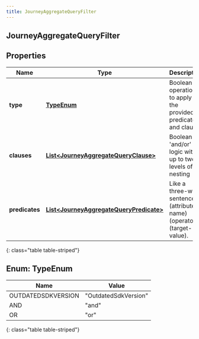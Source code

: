 ```yaml
---
title: JourneyAggregateQueryFilter
---
```


## JourneyAggregateQueryFilter

## Properties

| Name           | Type                                                                                                     | Description                                                             | Notes      |
| -------------- | -------------------------------------------------------------------------------------------------------- | ----------------------------------------------------------------------- | ---------- |
| **type**       | [**TypeEnum**](#TypeEnum)<!---->                                                                         | Boolean operation to apply to the provided predicates and clauses       |            |
| **clauses**    | <!----><!---->[**List&lt;JourneyAggregateQueryClause&gt;**](JourneyAggregateQueryClause.md)<!---->       | Boolean &#39;and/or&#39; logic with up to two-levels of nesting         | [optional] |
| **predicates** | <!----><!---->[**List&lt;JourneyAggregateQueryPredicate&gt;**](JourneyAggregateQueryPredicate.md)<!----> | Like a three-word sentence: (attribute-name) (operator) (target-value). | [optional] |

{: class="table table-striped"}

<a name="TypeEnum"></a>

## Enum: TypeEnum

| Name               | Value                          |
| ------------------ | ------------------------------ |
| OUTDATEDSDKVERSION | &quot;OutdatedSdkVersion&quot; |
| AND                | &quot;and&quot;                |
| OR                 | &quot;or&quot;                 |

{: class="table table-striped"}
